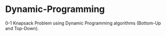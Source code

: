 # Dynamic-Programming

0-1 Knapsack Problem using Dynamic Programming algorithms (Bottom-Up and Top-Down).
